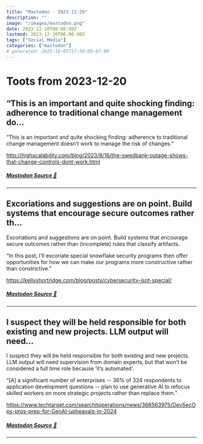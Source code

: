 ```yaml
---
title: "Mastodon - 2023-12-20"
description: ""
image: "/images/mastodon.png"
date: 2023-12-20T00:00:00Z
lastmod: 2023-12-20T00:00:00Z
tags: ["Social Media"]
categories: ["mastodon"]
# generated: 2025-10-05T17:59:09-07:00
---
```


# Toots from 2023-12-20

## “This is an important and quite shocking finding: adherence to traditional change management do...

“This is an important and quite shocking finding: adherence to traditional change management doesn’t work to manage the risk of changes.”

<http://highscalability.com/blog/2023/8/16/the-swedbank-outage-shows-that-change-controls-dont-work.html>

##### [Mastodon Source 🐘](https://hachyderm.io/@mweagle/111613502528917631)

---

## Excoriations and suggestions are on point. Build systems that encourage secure outcomes rather th...

Excoriations and suggestions are on point. Build systems that encourage secure outcomes rather than (incomplete) rules that classify artifacts.

“In this post, I’ll excoriate special snowflake security programs then offer opportunities for how we can make our programs more constructive rather than constrictive.”

<https://kellyshortridge.com/blog/posts/cybersecurity-isnt-special/>

##### [Mastodon Source 🐘](https://hachyderm.io/@mweagle/111613301546093177)

---

## I suspect they will be held responsible for both existing and new projects. LLM output  will need...

I suspect they will be held responsible for both existing and new projects. LLM output  will need supervision from domain experts, but that won’t be considered a full time role because ‘it’s automated’.

“[A] a significant number of enterprises -- 36% of 324 respondents to application development questions -- plan to use generative AI to refocus skilled workers on more strategic projects rather than replace them.”

<https://www.techtarget.com/searchitoperations/news/366563975/DevSecOps-pros-prep-for-GenAI-upheavals-in-2024>

##### [Mastodon Source 🐘](https://hachyderm.io/@mweagle/111613228385587508)

---

